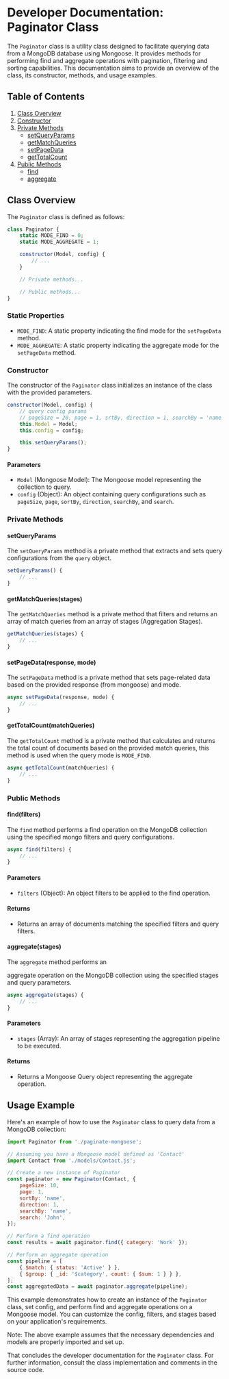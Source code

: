 # Developer Documentation: Paginator Class

The `Paginator` class is a utility class designed to facilitate querying data from a MongoDB database using Mongoose. It provides methods for performing find and aggregate operations with pagination, filtering and sorting capabilities. This documentation aims to provide an overview of the class, its constructor, methods, and usage examples.

## Table of Contents

1. [Class Overview](#class-overview)
2. [Constructor](#constructor)
3. [Private Methods](#private-methods)
    - [setQueryParams](#setqueryparams)
    - [getMatchQueries](#getmatchqueriesstages)
    - [setPageData](#setpagedataresponse-mode)
    - [getTotalCount](#gettotalcountmatchqueries)
4. [Public Methods](#public-methods)
    - [find](#findfilters)
    - [aggregate](#aggregatestages)

## Class Overview

The `Paginator` class is defined as follows:

```javascript
class Paginator {
    static MODE_FIND = 0;
    static MODE_AGGREGATE = 1;

    constructor(Model, config) {
        // ...
    }

    // Private methods...

    // Public methods...
}
```

### Static Properties

-   `MODE_FIND`: A static property indicating the find mode for the `setPageData` method.
-   `MODE_AGGREGATE`: A static property indicating the aggregate mode for the `setPageData` method.

### Constructor

The constructor of the `Paginator` class initializes an instance of the class with the provided parameters.

```javascript
constructor(Model, config) {
    // query config params
    // pageSize = 20, page = 1, srtBy, direction = 1, searchBy = 'name', search
    this.Model = Model;
    this.config = config;

    this.setQueryParams();
}
```

#### Parameters

-   `Model` (Mongoose Model): The Mongoose model representing the collection to query.
-   `config` (Object): An object containing query configurations such as `pageSize`, `page`, `sortBy`, `direction`, `searchBy`, and `search`.

### Private Methods

#### setQueryParams

The `setQueryParams` method is a private method that extracts and sets query configurations from the `query` object.

```javascript
setQueryParams() {
    // ...
}
```

#### getMatchQueries(stages)

The `getMatchQueries` method is a private method that filters and returns an array of match queries from an array of stages (Aggregation Stages).

```javascript
getMatchQueries(stages) {
    // ...
}
```

#### setPageData(response, mode)

The `setPageData` method is a private method that sets page-related data based on the provided response (from mongoose) and mode.

```javascript
async setPageData(response, mode) {
    // ...
}
```

#### getTotalCount(matchQueries)

The `getTotalCount` method is a private method that calculates and returns the total count of documents based on the provided match queries, this method is used when the query mode is `MODE_FIND`.

```javascript
async getTotalCount(matchQueries) {
    // ...
}
```

### Public Methods

#### find(filters)

The `find` method performs a find operation on the MongoDB collection using the specified mongo filters and query configurations.

```javascript
async find(filters) {
    // ...
}
```

#### Parameters

-   `filters` (Object): An object filters to be applied to the find operation.

#### Returns

-   Returns an array of documents matching the specified filters and query filters.

#### aggregate(stages)

The `aggregate` method performs an

aggregate operation on the MongoDB collection using the specified stages and query parameters.

```javascript
async aggregate(stages) {
    // ...
}
```

#### Parameters

-   `stages` (Array): An array of stages representing the aggregation pipeline to be executed.

#### Returns

-   Returns a Mongoose Query object representing the aggregate operation.

## Usage Example

Here's an example of how to use the `Paginator` class to query data from a MongoDB collection:

```javascript
import Paginator from './paginate-mongoose';

// Assuming you have a Mongoose model defined as 'Contact'
import Contact from './models/Contact.js';

// Create a new instance of Paginator
const paginator = new Paginator(Contact, {
    pageSize: 10,
    page: 1,
    sortBy: 'name',
    direction: 1,
    searchBy: 'name',
    search: 'John',
});

// Perform a find operation
const results = await paginator.find({ category: 'Work' });

// Perform an aggregate operation
const pipeline = [
    { $match: { status: 'Active' } },
    { $group: { _id: '$category', count: { $sum: 1 } } },
];
const aggregatedData = await paginator.aggregate(pipeline);
```

This example demonstrates how to create an instance of the `Paginator` class, set config, and perform find and aggregate operations on a Mongoose model. You can customize the config, filters, and stages based on your application's requirements.

Note: The above example assumes that the necessary dependencies and models are properly imported and set up.

That concludes the developer documentation for the `Paginator` class. For further information, consult the class implementation and comments in the source code.
